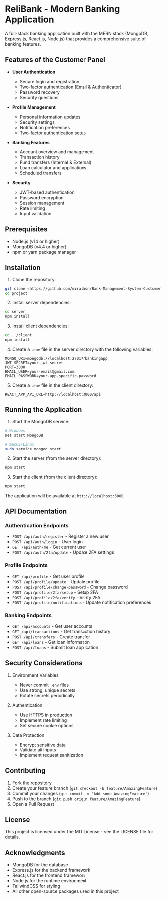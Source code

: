 # ReliBank - Modern Banking Application

A full-stack banking application built with the MERN stack (MongoDB, Express.js, React.js, Node.js) that provides a comprehensive suite of banking features.

## Features of the Customer Panel

- **User Authentication**
  - Secure login and registration
  - Two-factor authentication (Email & Authenticator)
  - Password recovery
  - Security questions

- **Profile Management**
  - Personal information updates
  - Security settings
  - Notification preferences
  - Two-factor authentication setup

- **Banking Features**
  - Account overview and management
  - Transaction history
  - Fund transfers (Internal & External)
  - Loan calculator and applications
  - Scheduled transfers

- **Security**
  - JWT-based authentication
  - Password encryption
  - Session management
  - Rate limiting
  - Input validation

## Prerequisites

- Node.js (v14 or higher)
- MongoDB (v4.4 or higher)
- npm or yarn package manager

## Installation

1. Clone the repository:
```bash
git clone <https://github.com/miralhsn/Bank-Management-System-Customer-Panel>
cd project
```

2. Install server dependencies:
```bash
cd server
npm install
```

3. Install client dependencies:
```bash
cd ../client
npm install
```

4. Create a `.env` file in the server directory with the following variables:
```env
MONGO_URI=mongodb://localhost:27017/bankingapp
JWT_SECRET=your_jwt_secret
PORT=3000
EMAIL_USER=your-email@gmail.com
EMAIL_PASSWORD=your-app-specific-password
```

5. Create a `.env` file in the client directory:
```env
REACT_APP_API_URL=http://localhost:3000/api
```

## Running the Application

1. Start the MongoDB service:
```bash
# Windows
net start MongoDB

# macOS/Linux
sudo service mongod start
```

2. Start the server (from the server directory):
```bash
npm start
```

3. Start the client (from the client directory):
```bash
npm start
```

The application will be available at `http://localhost:3000`

## API Documentation

### Authentication Endpoints
- `POST /api/auth/register` - Register a new user
- `POST /api/auth/login` - User login
- `GET /api/auth/me` - Get current user
- `POST /api/auth/2fa/update` - Update 2FA settings

### Profile Endpoints
- `GET /api/profile` - Get user profile
- `POST /api/profile/update` - Update profile
- `POST /api/profile/change-password` - Change password
- `POST /api/profile/2fa/setup` - Setup 2FA
- `POST /api/profile/2fa/verify` - Verify 2FA
- `POST /api/profile/notifications` - Update notification preferences

### Banking Endpoints
- `GET /api/accounts` - Get user accounts
- `GET /api/transactions` - Get transaction history
- `POST /api/transfers` - Create transfer
- `GET /api/loans` - Get loan information
- `POST /api/loans` - Submit loan application

## Security Considerations

1. Environment Variables
   - Never commit `.env` files
   - Use strong, unique secrets
   - Rotate secrets periodically

2. Authentication
   - Use HTTPS in production
   - Implement rate limiting
   - Set secure cookie options

3. Data Protection
   - Encrypt sensitive data
   - Validate all inputs
   - Implement request sanitization

## Contributing

1. Fork the repository
2. Create your feature branch (`git checkout -b feature/AmazingFeature`)
3. Commit your changes (`git commit -m 'Add some AmazingFeature'`)
4. Push to the branch (`git push origin feature/AmazingFeature`)
5. Open a Pull Request

## License

This project is licensed under the MIT License - see the LICENSE file for details.

## Acknowledgments

- MongoDB for the database
- Express.js for the backend framework
- React.js for the frontend framework
- Node.js for the runtime environment
- TailwindCSS for styling
- All other open-source packages used in this project 